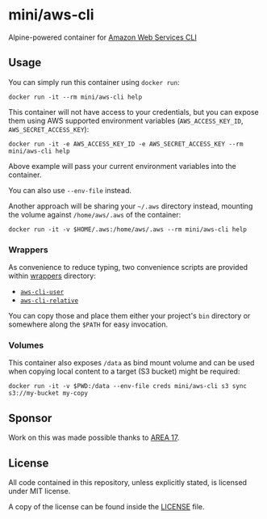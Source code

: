 # mini/aws-cli

Alpine-powered container for [Amazon Web Services CLI](http://docs.aws.amazon.com/cli/latest/userguide/cli-chap-welcome.html)

## Usage

You can simply run this container using `docker run`:

```
docker run -it --rm mini/aws-cli help
```

This container will not have access to your credentials, but you can expose
them using AWS supported environment variables (`AWS_ACCESS_KEY_ID`,
`AWS_SECRET_ACCESS_KEY`):

```
docker run -it -e AWS_ACCESS_KEY_ID -e AWS_SECRET_ACCESS_KEY --rm mini/aws-cli help
```

Above example will pass your current environment variables into the container.

You can also use `--env-file` instead.

Another approach will be sharing your `~/.aws` directory instead, mounting
the volume against `/home/aws/.aws` of the container:

```
docker run -it -v $HOME/.aws:/home/aws/.aws --rm mini/aws-cli help
```

### Wrappers

As convenience to reduce typing, two convenience scripts are provided within
[wrappers](wrappers) directory:

- [`aws-cli-user`](wrapper/aws-cli-user)
- [`aws-cli-relative`](wrapper/aws-cli-relative)

You can copy those and place them either your project's `bin` directory or
somewhere along the `$PATH` for easy invocation.

### Volumes

This container also exposes `/data` as bind mount volume and can be used when
copying local content to a target (S3 bucket) might be required:

```
docker run -it -v $PWD:/data --env-file creds mini/aws-cli s3 sync s3://my-bucket my-copy
```

## Sponsor

Work on this was made possible thanks to [AREA 17](http://www.area17.com).

## License

All code contained in this repository, unless explicitly stated, is
licensed under MIT license.

A copy of the license can be found inside the [LICENSE](LICENSE) file.
